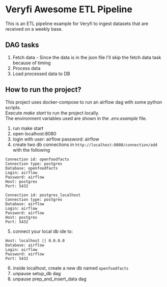 # Veryfi Awesome ETL Pipeline 
This is an ETL pipeline example for Veryfi to ingest datasets that are received on a weekly base. 

## DAG tasks
1) Fetch data - Since the data is in the json file I'll skip the fetch data task because of timing
2) Process data
3) Load processed data to DB 

## How to run the project?
This project uses docker-compose to run an airflow dag with some python scripts.   
Execute *make start* to run the project locally.   
The environment variables used are shown in the *.env.example* file. 

1) run make start
2) open localhost:8080 
3) login with user: airflow password: airflow
4) create two db connections in `http://localhost:8080/connection/add` with the following 
```
Connection id: openfoodfacts
Connection type: postgres
Database: openfoodfacts
Login: airflow
Password: airflow
Host: postgres
Port: 5432
```

```
Connection id: postgres_localhost
Connection type: postgres
Database: airflow
Login: airflow
Password: airflow
Host: postgres
Port: 5432
```

5) connect your local db ide to:
```
Host: localhost || 0.0.0.0
Database: airflow
Login: airflow
Password: airflow
Port: 5432
```
6) inside localhost, create a new db named `openfoodfacts`
7) unpause setup_db dag 
8) unpause prep_and_insert_data dag